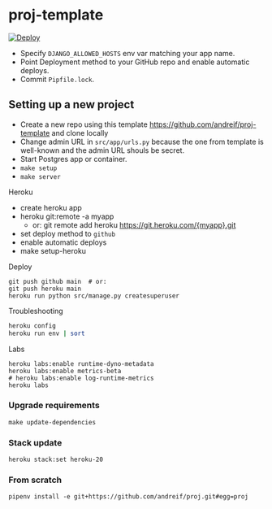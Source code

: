 # proj-template

[![Deploy](https://www.herokucdn.com/deploy/button.svg)](https://heroku.com/deploy?template=https://github.com/andreif/proj-template)

- Specify `DJANGO_ALLOWED_HOSTS` env var matching your app name.
- Point Deployment method to your GitHub repo and enable automatic deploys.
- Commit `Pipfile.lock`.

## Setting up a new project

- Create a new repo using this template https://github.com/andreif/proj-template and clone locally
- Change admin URL in `src/app/urls.py` because the one from template is well-known and the admin URL shouls be secret.
- Start Postgres app or container.
- `make setup`
- `make server`

Heroku

- create heroku app
- heroku git:remote -a myapp
   - or: git remote add heroku https://git.heroku.com/{myapp}.git
- set deploy method to `github`
- enable automatic deploys
- make setup-heroku

Deploy

```
git push github main  # or:
git push heroku main 
heroku run python src/manage.py createsuperuser
```

Troubleshooting

```sh
heroku config
heroku run env | sort
```

Labs

```
heroku labs:enable runtime-dyno-metadata
heroku labs:enable metrics-beta
# heroku labs:enable log-runtime-metrics
heroku labs
```

### Upgrade requirements

```
make update-dependencies
```

### Stack update

```
heroku stack:set heroku-20
```

### From scratch

```
pipenv install -e git+https://github.com/andreif/proj.git#egg=proj
```
